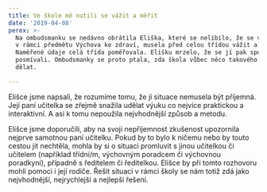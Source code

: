 ```yaml
---
title: Ve škole mě nutili se vážit a měřit
date: '2019-04-08'
perex: >-
  Na ombudsmanku se nedávno obrátila Eliška, které se nelíbilo, že se ve škole,
  v rámci předmětu Výchova ke zdraví, musela před celou třídou vážit a měřit.
  Naměřené údaje celá třída poměřovala. Elišku mrzelo, že se jí pak spolužáci
  posmívali. Ombudsmanky se proto ptala, zda škola vůbec něco takového může
  dělat.

---
```



<p>Elišce jsme napsali, že rozumíme tomu, že jí situace nemusela být příjemná. Její paní učitelka se zřejmě snažila udělat výuku co nejvíce praktickou a interaktivní. A asi k tomu nepoužila nejvhodnější způsob a metodu.</p><p>Elišce jsme doporučili, aby na svoji nepříjemnost zkušenost upozornila nejprve samotnou paní učitelku. Pokud by to bylo k ničemu nebo by touto cestou jít nechtěla, mohla by si o situaci promluvit s jinou učitelkou či učitelem (například třídní/m, výchovným poradcem či výchovnou poradkyní), případně s ředitelem či ředitelkou. Elišce by při tomto rozhovoru mohli pomoci i její rodiče. Řešit situaci v rámci školy se nám totiž zdá jako nejvhodnější, nejrychlejší a nejlepší řešení.&nbsp; </p>

